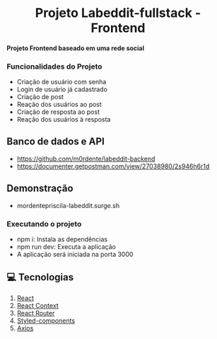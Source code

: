 <h1 align="center">
     Projeto Labeddit-fullstack - Frontend
</h1>

<h4 align="left">
   Projeto Frontend baseado em uma rede social
</h4>

### Funcionalidades do Projeto

-  Criação de usuário com senha
-  Login de usuário já cadastrado
-  Criação de post
-  Reação dos usuários ao post
-  Criação de resposta ao post
-  Reação dos usuários à resposta

## Banco de dados e API

- https://github.com/m0rdente/labeddit-backend
- https://documenter.getpostman.com/view/27038980/2s946h6r1d

## Demonstração
- mordentepriscila-labeddit.surge.sh

### Executando o projeto

- npm i: Instala as dependências
- npm run dev: Executa a aplicação
- A aplicação será iniciada na porta 3000

## 💻 Tecnologias 

1. [React](https://reactjs.org/)
2. [React Context ](https://reactjs.org/docs/context.html)
3. [React Router](https://reactrouter.com/en/main)
4. [Styled-components](https://styled-components.com/)
5. [Axios](https://axios-http.com/ptbr/docs/intro)
